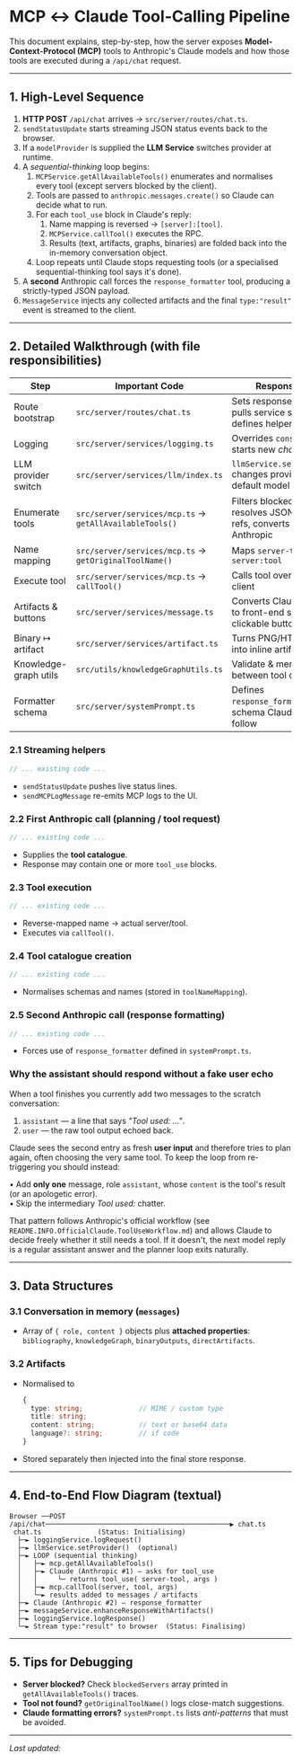 # MCP ↔ Claude Tool-Calling Pipeline

This document explains, step-by-step, how the server exposes **Model-Context-Protocol (MCP)** tools to Anthropic's Claude models and how those tools are executed during a `/api/chat` request.

---

## 1. High-Level Sequence

1. **HTTP POST** `/api/chat` arrives → `src/server/routes/chat.ts`.
2. `sendStatusUpdate` starts streaming JSON status events back to the browser.
3. If a `modelProvider` is supplied the **LLM Service** switches provider at runtime.
4. A _sequential-thinking_ loop begins:
   1. `MCPService.getAllAvailableTools()` enumerates and normalises every tool (except servers blocked by the client).
   2. Tools are passed to `anthropic.messages.create()` so Claude can decide what to run.
   3. For each `tool_use` block in Claude's reply:
      1. Name mapping is reversed → `[server]:[tool]`.
      2. `MCPService.callTool()` executes the RPC.
      3. Results (text, artifacts, graphs, binaries) are folded back into the in-memory conversation object.
   4. Loop repeats until Claude stops requesting tools (or a specialised sequential-thinking tool says it's done).
5. A **second** Anthropic call forces the `response_formatter` tool, producing a strictly-typed JSON payload.
6. `MessageService` injects any collected artifacts and the final `type:"result"` event is streamed to the client.

---

## 2. Detailed Walkthrough (with file responsibilities)

| Step | Important Code | Responsibility |
| ---- | -------------- | -------------- |
| Route bootstrap | `src/server/routes/chat.ts` | Sets response headers, pulls service singletons, defines helpers |
| Logging | `src/server/services/logging.ts` | Overrides `console.*`, starts new *chat* log file |
| LLM provider switch | `src/server/services/llm/index.ts` | `llmService.setProvider()` changes provider & default model |
| Enumerate tools | `src/server/services/mcp.ts` → `getAllAvailableTools()` | Filters blocked servers, resolves JSON-schema refs, converts names for Anthropic |
| Name mapping | `src/server/services/mcp.ts` → `getOriginalToolName()` | Maps `server-tool` ⇢ `server:tool` |
| Execute tool | `src/server/services/mcp.ts` → `callTool()` | Calls tool over MCP SDK client |
| Artifacts & buttons | `src/server/services/message.ts` | Converts Claude output to front-end store + clickable buttons |
| Binary ↦ artifact | `src/server/services/artifact.ts` | Turns PNG/HTML/etc. into inline artifacts |
| Knowledge-graph utils | `src/utils/knowledgeGraphUtils.ts` | Validate & merge graphs between tool calls |
| Formatter schema | `src/server/systemPrompt.ts` | Defines `response_formatter` tool schema Claude must follow |

### 2.1 Streaming helpers
```50:84:src/server/routes/chat.ts
// ... existing code ...
```
* `sendStatusUpdate` pushes live status lines.
* `sendMCPLogMessage` re-emits MCP logs to the UI.

### 2.2 First Anthropic call (planning / tool request)
```170:183:src/server/routes/chat.ts
// ... existing code ...
```
* Supplies the **tool catalogue**.
* Response may contain one or more `tool_use` blocks.

### 2.3 Tool execution
```194:216:src/server/routes/chat.ts
// ... existing code ...
```
* Reverse-mapped name → actual server/tool.
* Executes via `callTool()`.

### 2.4 Tool catalogue creation
```260:333:src/server/services/mcp.ts
// ... existing code ...
```
* Normalises schemas and names (stored in `toolNameMapping`).

### 2.5 Second Anthropic call (response formatting)
```392:408:src/server/routes/chat.ts
// ... existing code ...
```
* Forces use of `response_formatter` defined in `systemPrompt.ts`.

### Why the assistant should respond **without** a fake user echo

When a tool finishes you currently add two messages to the scratch conversation:

1. `assistant` — a line that says *"Tool used: …"*.
2. `user`     — the raw tool output echoed back.

Claude sees the second entry as fresh **user input** and therefore tries to
plan again, often choosing the very same tool.  To keep the loop from
re-triggering you should instead:

• Add **only one** message, role `assistant`, whose `content` is the tool's
  result (or an apologetic error).  
• Skip the intermediary *Tool used:* chatter.

That pattern follows Anthropic's official workflow (see
`README.INFO.OfficialClaude.ToolUseWorkflow.md`) and allows Claude to decide
freely whether it still needs a tool.  If it doesn't, the next model reply is
a regular assistant answer and the planner loop exits naturally.

---

## 3. Data Structures

### 3.1 Conversation in memory (`messages`)
* Array of `{ role, content }` objects plus **attached properties**: `bibliography`, `knowledgeGraph`, `binaryOutputs`, `directArtifacts`.

### 3.2 Artifacts
* Normalised to
  ```ts
  {
    type: string;              // MIME / custom type
    title: string;
    content: string;           // text or base64 data
    language?: string;         // if code
  }
  ```
* Stored separately then injected into the final store response.

---

## 4. End-to-End Flow Diagram (textual)
```
Browser ──POST /api/chat──────────────────────────────────────────────▶ chat.ts
 chat.ts              (Status: Initialising)
  ├─► loggingService.logRequest()
  ├─► llmService.setProvider()  (optional)
  ├─► LOOP (sequential thinking)
  │   ├─► mcp.getAllAvailableTools()
  │   ├─► Claude (Anthropic #1) – asks for tool_use
  │   │     └─ returns tool_use( server-tool, args )
  │   ├─► mcp.callTool(server, tool, args)
  │   └─► results added to messages / artifacts
  ├─► Claude (Anthropic #2) – response_formatter
  ├─► messageService.enhanceResponseWithArtifacts()
  ├─► loggingService.logResponse()
  └─► Stream type:"result" to browser  (Status: Finalising)
```

---

## 5. Tips for Debugging

* **Server blocked?** Check `blockedServers` array printed in `getAllAvailableTools()` traces.
* **Tool not found?** `getOriginalToolName()` logs close-match suggestions.
* **Claude formatting errors?** `systemPrompt.ts` lists _anti-patterns_ that must be avoided.

---

*Last updated: <!---date-->* 